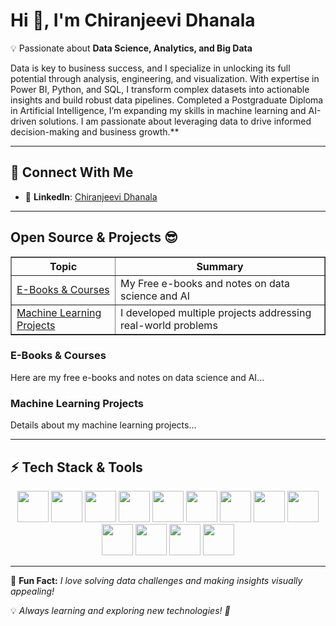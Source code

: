 # **Hi 👋, I'm Chiranjeevi Dhanala**  

💡 Passionate about **Data Science, Analytics, and Big Data**  

Data is key to business success, and I specialize in unlocking its full potential through analysis, engineering, and visualization. With expertise in Power BI, Python, and SQL, I transform complex datasets into actionable insights and build robust data pipelines. Completed a Postgraduate Diploma in Artificial Intelligence, I’m expanding my skills in machine learning and AI-driven solutions. I am passionate about leveraging data to drive informed decision-making and business growth.**  

---

## **🌟 Connect With Me**
- 🔗 **LinkedIn**: [Chiranjeevi Dhanala](https://www.linkedin.com/in/chiranjeevidhanala/)

---

<h2>Open Source & Projects 😎</h2>
<table border="1">
    <tr>
        <th>Topic</th>
        <th>Summary</th>
    </tr>
    <tr>
        <td><a href="#ebooks">E-Books & Courses</a></td>
        <td>My Free e-books and notes on data science and AI</td>
    </tr>
    <tr>
        <td><a href="#ml_projects">Machine Learning Projects</a></td>
        <td>I developed multiple projects addressing real-world problems</td>
    </tr>
    <!-- Add more topics as needed -->
</table>

<!-- Sections -->
<h3 id="ebooks">E-Books & Courses</h3>
<p>Here are my free e-books and notes on data science and AI...</p>

<h3 id="ml_projects">Machine Learning Projects</h3>
<p>Details about my machine learning projects...</p>

---

## **⚡ Tech Stack & Tools**  
<p align="center">
  <img src="https://cdn.jsdelivr.net/gh/devicons/devicon/icons/python/python-original.svg" width="50" height="50"/>
  <img src="https://cdn.jsdelivr.net/gh/devicons/devicon/icons/numpy/numpy-original.svg" width="50" height="50"/>
  <img src="https://cdn.jsdelivr.net/gh/devicons/devicon/icons/scikitlearn/scikitlearn-original.svg" width="50" height="50"/>
  <img src="https://cdn.jsdelivr.net/gh/devicons/devicon/icons/vscode/vscode-original.svg" width="50" height="50"/>
  <img src="https://cdn.worldvectorlogo.com/logos/power-bi-1.svg" width="50" height="50"/>
  <img src="https://cdn.jsdelivr.net/gh/devicons/devicon/icons/mysql/mysql-original.svg" width="50" height="50"/>
  <img src="https://cdn.jsdelivr.net/gh/devicons/devicon/icons/microsoftsqlserver/microsoftsqlserver-plain.svg" width="50" height="50"/>
  <img src="https://cdn.jsdelivr.net/gh/devicons/devicon/icons/apachekafka/apachekafka-original.svg" width="50" height="50"/>
  <img src="https://cdn.jsdelivr.net/gh/devicons/devicon/icons/azure/azure-original.svg" width="50" height="50"/>
  <img src="https://cdn.jsdelivr.net/gh/devicons/devicon/icons/googlecloud/googlecloud-original.svg" width="50" height="50"/>
  <img src="https://cdn.jsdelivr.net/gh/devicons/devicon/icons/tensorflow/tensorflow-original.svg" width="50" height="50"/>
  <img src="https://cdn.jsdelivr.net/gh/devicons/devicon/icons/pytorch/pytorch-original.svg" width="50" height="50"/>
  <img src="https://cdn.jsdelivr.net/gh/devicons/devicon/icons/linux/linux-original.svg" width="50" height="50"/>
 
</p>

---

🎯 **Fun Fact:** *I love solving data challenges and making insights visually appealing!*  

💡 *Always learning and exploring new technologies! 🚀*

